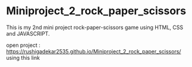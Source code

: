 # Miniproject_2_rock_paper_scissors
This is my 2nd mini project rock-paper-scissors game using HTML, CSS and JAVASCRIPT.

open project : https://rushigadekar2535.github.io/Miniproject_2_rock_paper_scissors/ using this link
